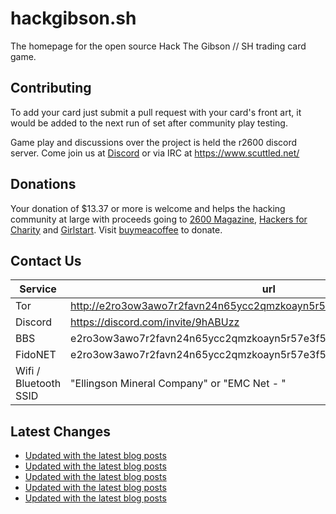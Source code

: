 # hackgibson.sh
The homepage for the open source Hack The Gibson // SH trading card game.


## Contributing

To add your card just submit a pull request with your card's front art, it would be added to the next run of set after community play testing.

Game play and discussions over the project is held the r2600 discord server. Come join us at [Discord](https://discord.com/invite/9hABUzz) or via IRC at https://www.scuttled.net/


## Donations

Your donation of $13.37 or more is welcome and helps the hacking community at large with proceeds going to [2600 Magazine](https://2600.com/), [Hackers for Charity](https://hackersforcharity.org) and [Girlstart](https://girlstart.org).  Visit [buymeacoffee](https://www.buymeacoffee.com/hackgibson.sh) to donate.


## Contact Us

Service | url
-|-
Tor | http://e2ro3ow3awo7r2favn24n65ycc2qmzkoayn5r57e3f56nvjwdcgg32ad.onion
Discord | https://discord.com/invite/9hABUzz
BBS | e2ro3ow3awo7r2favn24n65ycc2qmzkoayn5r57e3f56nvjwdcgg32ad.onion:23
FidoNET | e2ro3ow3awo7r2favn24n65ycc2qmzkoayn5r57e3f56nvjwdcgg32ad.onion:24554
Wifi / Bluetooth SSID | "Ellingson Mineral Company" or "EMC Net - <fidonet address>"

## Latest Changes
<!-- BLOG-POST-LIST:START -->
- [Updated with the latest blog posts](https://github.com/DFW2600/hackgibson.sh/commit/b0bb6a3fed81fc759b3e8f7003fae6d2668ba75b)
- [Updated with the latest blog posts](https://github.com/DFW2600/hackgibson.sh/commit/6c45b327dd3899552c8396534d89a02b0d4c5947)
- [Updated with the latest blog posts](https://github.com/DFW2600/hackgibson.sh/commit/2aeb96190cd21c2ffe5cf1bfb7d733d156576830)
- [Updated with the latest blog posts](https://github.com/DFW2600/hackgibson.sh/commit/7308831fbb9dae1596c62f814276f09859a951c0)
- [Updated with the latest blog posts](https://github.com/DFW2600/hackgibson.sh/commit/da9068ad6d42a1a8aa9bf300e64b52a0d027a7cd)
<!-- BLOG-POST-LIST:END -->
